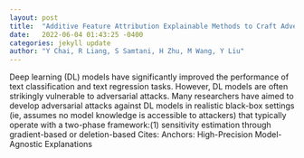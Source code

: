 ```yaml
---
layout: post
title:  "Additive Feature Attribution Explainable Methods to Craft Adversarial Attacks for Text Classification and Text Regression"
date:   2022-06-04 01:43:25 -0400
categories: jekyll update
author: "Y Chai, R Liang, S Samtani, H Zhu, M Wang, Y Liu"
---
```

Deep learning (DL) models have significantly improved the performance of text classification and text regression tasks. However, DL models are often strikingly vulnerable to adversarial attacks. Many researchers have aimed to develop adversarial attacks against DL models in realistic black-box settings (ie, assumes no model knowledge is accessible to attackers) that typically operate with a two-phase framework:(1) sensitivity estimation through gradient-based or deletion-based  Cites: Anchors: High-Precision Model-Agnostic Explanations